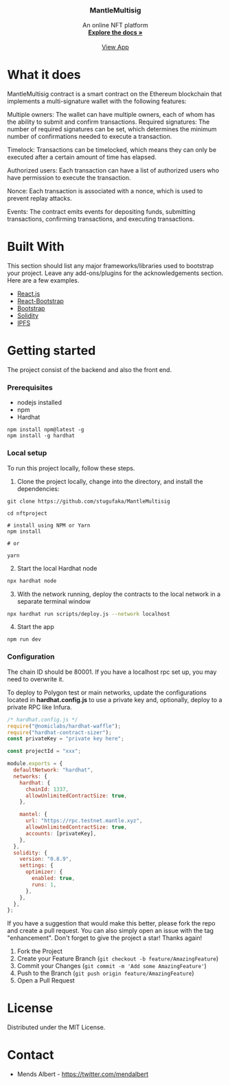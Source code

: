 <div align="center">
  
  <h3 align="center">MantleMultisig</h3>

  <p align="center">
    An online NFT platform
    <br />
    <a href="https://github.com/stugufaka/MantleMultisig"><strong>Explore the docs »</strong></a>
    <br />
    <br />
    <a href="https://mantlemultisig.netlify.app/">View App</a>
    
  </p>
</div>

<!-- ABOUT THE PROJECT -->

# What it does

MantleMultisig contract is a smart contract on the Ethereum blockchain that implements a multi-signature wallet with the following features:

Multiple owners: The wallet can have multiple owners, each of whom has the ability to submit and confirm transactions.
Required signatures: The number of required signatures can be set, which determines the minimum number of confirmations needed to execute a transaction.

Timelock: Transactions can be timelocked, which means they can only be executed after a certain amount of time has elapsed.

Authorized users: Each transaction can have a list of authorized users who have permission to execute the transaction.

Nonce: Each transaction is associated with a nonce, which is used to prevent replay attacks.

Events: The contract emits events for depositing funds, submitting transactions, confirming transactions, and executing transactions.

# Built With

This section should list any major frameworks/libraries used to bootstrap your project. Leave any add-ons/plugins for the acknowledgements section. Here are a few examples.

- [React.js](https://reactjs.org/)
- [React-Bootstrap](https://react-bootstrap.github.io/)
- [Bootstrap](https://getbootstrap.com/)
- [Solidity](https://docs.soliditylang.org/en/v0.8.13/)
- [IPFS](https://ipfs.io/)

# Getting started

The project consist of the backend and also the front end.

### Prerequisites

- nodejs installed
- npm
- Hardhat

```
npm install npm@latest -g
npm install -g hardhat
```

### Local setup

To run this project locally, follow these steps.

1. Clone the project locally, change into the directory, and install the dependencies:

```
git clone https://github.com/stugufaka/MantleMultisig

cd nftproject

# install using NPM or Yarn
npm install

# or

yarn
```

2. Start the local Hardhat node

```sh
npx hardhat node
```

3. With the network running, deploy the contracts to the local network in a separate terminal window

```sh
npx hardhat run scripts/deploy.js --network localhost
```

4. Start the app

```
npm run dev
```

### Configuration

The chain ID should be 80001. If you have a localhost rpc set up, you may need to overwrite it.

To deploy to Polygon test or main networks, update the configurations located in **hardhat.config.js** to use a private key and, optionally, deploy to a private RPC like Infura.

```javascript
/* hardhat.config.js */
require("@nomiclabs/hardhat-waffle");
require("hardhat-contract-sizer");
const privateKey = "private key here";

const projectId = "xxx";

module.exports = {
  defaultNetwork: "hardhat",
  networks: {
    hardhat: {
      chainId: 1337,
      allowUnlimitedContractSize: true,
    },

    mantel: {
      url: "https://rpc.testnet.mantle.xyz",
      allowUnlimitedContractSize: true,
      accounts: [privateKey],
    },
  },
  solidity: {
    version: "0.8.9",
    settings: {
      optimizer: {
        enabled: true,
        runs: 1,
      },
    },
  },
};
```

If you have a suggestion that would make this better, please fork the repo and create a pull request. You can also simply open an issue with the tag "enhancement". Don't forget to give the project a star! Thanks again!

1. Fork the Project
2. Create your Feature Branch (`git checkout -b feature/AmazingFeature`)
3. Commit your Changes (`git commit -m 'Add some AmazingFeature'`)
4. Push to the Branch (`git push origin feature/AmazingFeature`)
5. Open a Pull Request

# License

Distributed under the MIT License.

# Contact

- Mends Albert - https://twitter.com/mendalbert
